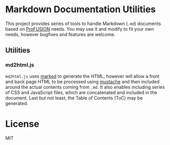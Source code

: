 # Markdown Documentation Utilities

This project provides series of tools to handle Markdown (`.md`)
documents based on [ProFUSION](https://profusion.mobi/) needs. You may
use it and modify to fit your own needs, however bugfixes and features
are welcome.

## Utilities

### md2html.js

`md2html.js` uses [marked](http://npmjs.com/package/marked) to
generate the HTML, however will allow a front and back page HTML to be
processed using [mustache](http://npmjs.com/package/mustache) and then
included around the actual contents coming from `.md`. It also enables
including series of CSS and JavaScript files, which are concatenated
and included in the document. Last but not least, the Table of
Contents (ToC) may be generated.

# License

MIT
